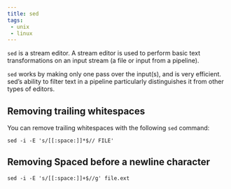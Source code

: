 ```yaml
---
title: sed
tags:
 - unix
 - linux
---
```


`sed` is a stream editor. A stream editor is used to perform basic text transformations on an input stream (a file or input from a pipeline).
<!--more-->
`sed` works by making only one pass over the input(s), and is very efficient. 
sed’s ability to filter text in a pipeline particularly distinguishes it from other types of editors.

## Removing trailing whitespaces

You can remove trailing whitespaces with the following `sed` command:

```shell
sed -i -E 's/[[:space:]]*$// FILE'
```

## Removing Spaced before a newline character

```shell
sed -i -E 's/[[:space:]]+$//g' file.ext
```